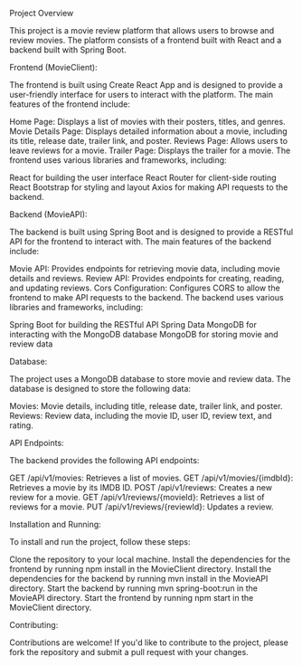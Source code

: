 Project Overview

This project is a movie review platform that allows users to browse and review movies. The platform consists of a frontend built with React and a backend built with Spring Boot.

Frontend (MovieClient):

The frontend is built using Create React App and is designed to provide a user-friendly interface for users to interact with the platform. The main features of the frontend include:

Home Page: Displays a list of movies with their posters, titles, and genres.
Movie Details Page: Displays detailed information about a movie, including its title, release date, trailer link, and poster.
Reviews Page: Allows users to leave reviews for a movie.
Trailer Page: Displays the trailer for a movie.
The frontend uses various libraries and frameworks, including:

React for building the user interface
React Router for client-side routing
React Bootstrap for styling and layout
Axios for making API requests to the backend.

Backend (MovieAPI):

The backend is built using Spring Boot and is designed to provide a RESTful API for the frontend to interact with. The main features of the backend include:

Movie API: Provides endpoints for retrieving movie data, including movie details and reviews.
Review API: Provides endpoints for creating, reading, and updating reviews.
Cors Configuration: Configures CORS to allow the frontend to make API requests to the backend.
The backend uses various libraries and frameworks, including:

Spring Boot for building the RESTful API
Spring Data MongoDB for interacting with the MongoDB database
MongoDB for storing movie and review data

Database:

The project uses a MongoDB database to store movie and review data. The database is designed to store the following data:

Movies: Movie details, including title, release date, trailer link, and poster.
Reviews: Review data, including the movie ID, user ID, review text, and rating.

API Endpoints:

The backend provides the following API endpoints:

GET /api/v1/movies: Retrieves a list of movies.
GET /api/v1/movies/{imdbId}: Retrieves a movie by its IMDB ID.
POST /api/v1/reviews: Creates a new review for a movie.
GET /api/v1/reviews/{movieId}: Retrieves a list of reviews for a movie.
PUT /api/v1/reviews/{reviewId}: Updates a review.


Installation and Running:

To install and run the project, follow these steps:

Clone the repository to your local machine.
Install the dependencies for the frontend by running npm install in the MovieClient directory.
Install the dependencies for the backend by running mvn install in the MovieAPI directory.
Start the backend by running mvn spring-boot:run in the MovieAPI directory.
Start the frontend by running npm start in the MovieClient directory.

Contributing:

Contributions are welcome! If you'd like to contribute to the project, please fork the repository and submit a pull request with your changes.
